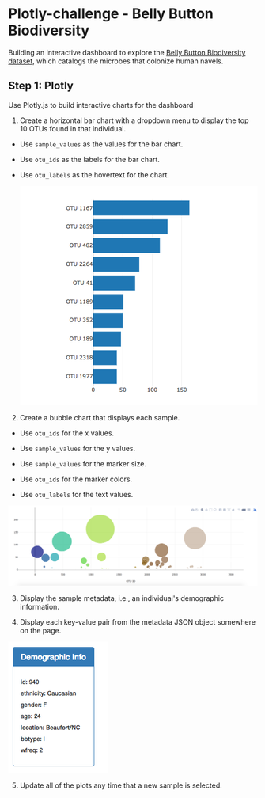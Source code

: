 # Plotly-challenge - Belly Button Biodiversity

Building an interactive dashboard to explore the [Belly Button Biodiversity dataset](http://robdunnlab.com/projects/belly-button-biodiversity/), which catalogs the microbes that colonize human navels.

## Step 1: Plotly

Use Plotly.js to build interactive charts for the dashboard

1. Create a horizontal bar chart with a dropdown menu to display the top 10 OTUs found in that individual.

* Use `sample_values` as the values for the bar chart.

* Use `otu_ids` as the labels for the bar chart.

* Use `otu_labels` as the hovertext for the chart.

  ![bar Chart](Images/hw01.png)

2. Create a bubble chart that displays each sample.

* Use `otu_ids` for the x values.

* Use `sample_values` for the y values.

* Use `sample_values` for the marker size.

* Use `otu_ids` for the marker colors.

* Use `otu_labels` for the text values.

![Bubble Chart](Images/bubble_chart.png)

3. Display the sample metadata, i.e., an individual's demographic information.

4. Display each key-value pair from the metadata JSON object somewhere on the page.

![hw](Images/hw03.png)

5. Update all of the plots any time that a new sample is selected.
